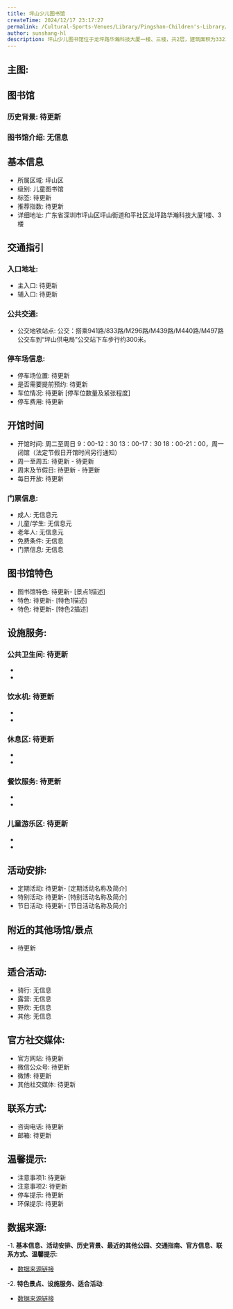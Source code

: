 ```yaml
---
title: 坪山少儿图书馆
createTime: 2024/12/17 23:17:27
permalink: /Cultural-Sports-Venues/Library/Pingshan-Children's-Library/
author: sunshang-hl
description: 坪山少儿图书馆位于龙坪路华瀚科技大厦一楼、三楼，共2层，建筑面积为3323平方米，其中一楼面积658平方米，三楼面积2665平方米，这里不仅服务于0-18岁的少年儿童，同时是服务家长和老师的主题图书馆；设计藏书量10万册，现准备了5万余册，配置符合各个年龄段儿童开发智力、扩大阅读面、深层次阅读等不同需求的馆藏，设计座位
---
```


## 主图:
<ImageCard
image="https://www.sz.gov.cn/img/4/4108/4108718/11170205.jpg"
title= "坪山少儿图书馆"
description= "坪山少儿图书馆位于龙坪路华瀚科技大厦一楼、三楼，共2层，建筑面积为3323平方米，其中一楼面积658平方米，三楼面积2665平方米，这里不仅服务于0-18岁的少"
date="2024/12/17"
href="/"
author="sunshang-hl"
/>

## 图书馆
### 历史背景: 待更新
### 图书馆介绍: 无信息
## 基本信息
- 所属区域: 坪山区
- 级别: 儿童图书馆
- 标签: 待更新
- 推荐指数: 待更新
- 详细地址: 广东省深圳市坪山区坪山街道和平社区龙坪路华瀚科技大厦1楼、3楼

## 交通指引
### 入口地址:
- 主入口: 待更新
- 辅入口: 待更新
### 公共交通:
- 公交地铁站点: 公交：搭乘941路/833路/M296路/M439路/M440路/M497路公交车到“坪山供电局”公交站下车步行约300米。

### 停车场信息:
- 停车场位置: 待更新
- 是否需要提前预约: 待更新
- 车位情况: 待更新 [停车位数量及紧张程度]
- 停车费用: 待更新

## 开馆时间
- 开馆时间: 周二至周日 9：00-12：30 13：00-17：30 18：00-21：00，周一闭馆（法定节假日开馆时间另行通知）
- 周一至周五: 待更新 - 待更新
- 周末及节假日: 待更新 - 待更新
- 每日开放: 待更新

### 门票信息:
- 成人: 无信息元
- 儿童/学生: 无信息元
- 老年人: 无信息元
- 免费条件: 无信息
- 门票信息: 无信息

## 图书馆特色
- 图书馆特色: 待更新- [景点1描述]
- 特色: 待更新- [特色1描述]
- 特色: 待更新- [特色2描述]

## 设施服务:
### 公共卫生间: 待更新
- 
- 
### 饮水机: 待更新
- 
- 
### 休息区: 待更新
- 
- 
### 餐饮服务: 待更新
- 
- 
### 儿童游乐区: 待更新
- 
- 

## 活动安排:
- 定期活动: 待更新- [定期活动名称及简介]
- 特别活动: 待更新- [特别活动名称及简介]
- 节日活动: 待更新- [节日活动名称及简介]

## 附近的其他场馆/景点
- 待更新

## 适合活动:
- 骑行: 无信息
- 露营: 无信息
- 野炊: 无信息
- 其他: 无信息

## 官方社交媒体:
- 官方网站: 待更新
- 微信公众号: 待更新
- 微博: 待更新
- 其他社交媒体: 待更新

## 联系方式:
- 咨询电话: 待更新
- 邮箱: 待更新

## 温馨提示:
- 注意事项1: 待更新
- 注意事项2: 待更新
- 停车提示: 待更新
- 环保提示: 待更新

## 数据来源:
-1. **基本信息、活动安排、历史背景、最近的其他公园、交通指南、官方信息、联系方式、温馨提示**:
- [数据来源链接](https://www.sz.gov.cn/szzt2010/szwtt/wtcg/whcg/content/post_11170205.html)

-2. **特色景点、设施服务、适合活动**:
- [数据来源链接](https://www.sz.gov.cn/szzt2010/szwtt/wtcg/whcg/content/post_11170205.html)

